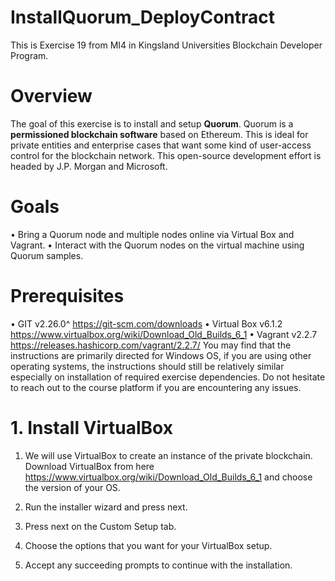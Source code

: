 # InstallQuorum_DeployContract
This is Exercise 19 from MI4 in Kingsland Universities Blockchain Developer Program.

# Overview
The goal of this exercise is to install and setup **Quorum**. Quorum is a **permissioned blockchain software** based on
Ethereum. This is ideal for private entities and enterprise cases that want some kind of user-access control for the
blockchain network. This open-source development effort is headed by J.P. Morgan and Microsoft.

# Goals
• Bring a Quorum node and multiple nodes online via Virtual Box and Vagrant.
• Interact with the Quorum nodes on the virtual machine using Quorum samples.

# Prerequisites
• GIT v2.26.0^ https://git-scm.com/downloads
• Virtual Box v6.1.2 https://www.virtualbox.org/wiki/Download_Old_Builds_6_1
• Vagrant v2.2.7 https://releases.hashicorp.com/vagrant/2.2.7/
You may find that the instructions are primarily directed for Windows OS, if you are using other operating systems,
the instructions should still be relatively similar especially on installation of required exercise dependencies. Do not
hesitate to reach out to the course platform if you are encountering any issues.

# 1. Install VirtualBox
1. We will use VirtualBox to create an instance of the private blockchain. Download VirtualBox from here
https://www.virtualbox.org/wiki/Download_Old_Builds_6_1 and choose the version of your OS.
2. Run the installer wizard and press next.

3. Press next on the Custom Setup tab.

4. Choose the options that you want for your VirtualBox setup.

5. Accept any succeeding prompts to continue with the installation.
